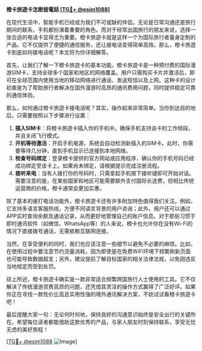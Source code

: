 **橙卡旅遊卡怎麽接電話 [[TG💪+ @esim1088](https://t.me/s/esim1088)]**

在现代生活中，智能手机已经成为我们不可或缺的伴侣。无论是日常沟通还是旅行期间的联系，手机都扮演着重要的角色。而对于经常出国旅行的朋友来说，选择一张合适的电话卡显得尤为重要。橙卡旅遊卡就是这样一个为国际旅行者量身定制的产品。它不仅提供了便捷的通信服务，还让接电话变得简单高效。那么，橙卡旅遊卡到底如何接电话呢？本文将为你详细解答。

首先，让我们了解一下橙卡旅遊卡的基本功能。橙卡旅遊卡是一种预付费的国际漫游SIM卡，支持全球多个国家和地区的网络覆盖。用户只需购买卡片并激活后，即可在全球范围内使用当地的移动网络进行通话、发送短信以及上网。这种卡的设计初衷是为了帮助旅行者解决在国外漫游时高昂的通讯费用问题，同时提供稳定可靠的通信体验。

那么，如何通过橙卡旅遊卡接电话呢？其实，操作起来非常简单。当你到达目的地后，只需要按照以下步骤进行设置：

1. **插入SIM卡**：将橙卡旅遊卡插入你的手机中。确保手机支持该卡的工作频段，并且关闭飞行模式。
2. **开机等待激活**：开启手机电源，系统会自动检测新插入的SIM卡。此时，你需要等待几分钟，直到手机显示已连接到本地网络。
3. **检查号码绑定**：登录橙卡提供的官方网站或应用程序，确认你的手机号码已经成功绑定至该卡上。如果尚未绑定，请根据提示完成注册流程。
4. **接听来电**：当有人拨打你的号码时，只需拿起手机按下接听键即可开始对话。需要注意的是，在某些国家和地区可能需要额外支付国际长途费，但相比传统运营商的价格，橙卡通常会更加实惠。

除了基本的接打电话功能外，橙卡旅遊卡还有许多附加特色值得我们关注。例如，它支持多语言客服热线，方便不同语言背景的用户咨询；此外，用户还可以通过APP实时查询余额及通话记录，从而更好地管理自己的账户信息。对于那些习惯于即时通讯软件（如微信、WhatsApp等）的人来说，橙卡也允许你在没有Wi-Fi的情况下直接拨号通话，无需依赖互联网连接。

当然，在享受便利的同时，我们也应该注意一些细节以避免不必要的麻烦。比如，在使用过程中要注意节约流量消耗，因为即使是在免费WiFi环境下频繁刷新页面也可能导致数据超支；另外，建议提前了解目标国家的相关法律法规，以免因违反当地规定而受到处罚。

综上所述，橙卡旅遊卡确实是一款非常适合频繁跨国旅行人士使用的工具。它不仅解决了传统漫游资费高昂的问题，还凭借其灵活的操作方式赢得了广泛好评。如果你正在寻找一款性价比高且实用性强的境外通讯解决方案，不妨试试看橙卡旅遊卡吧！

最后提醒大家一句：无论何时何地，保持良好的沟通意识始终是安全出行的关键所在。希望每位读者都能借助这款优秀的产品，与家人朋友时刻保持联系，享受无忧无虑的美好旅程！

[[TG💪+ @esim1088](https://t.me/s/esim1088) ![Image](https://i.postimg.cc/4NQfJmqS/Snipaste-2025-05-13-00-14-12.png)]